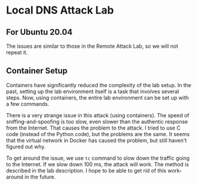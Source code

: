 # Local DNS Attack Lab

## For Ubuntu 20.04

The issues are similar to those in the Remote Attack Lab, so
we will not repeat it.


## Container Setup


Containers have significantly reduced the complexity of the lab setup. 
In the past, setting up the lab environment itself is a task that involves
several steps. Now, using containers, the entire lab environment can
be set up with a few commands.  

There is a very strange issue in this attack (using containers). 
The speed of sniffing-and-spoofing is too slow, even slower than
the authentic response from the Internet. That causes the problem
to the attack. I tried to use C code (instead of the Python code),
but the problems are the same. It seems that the virtual network
in Docker has caused the problem, but still haven't figured 
out why. 

To get around the issue, we use ```tc``` command to slow down the 
traffic going to the Internet. If we slow down 100 ms, the attack
will work.  The method is described in the lab description. 
I hope to be able to get rid of this work-around in the future. 



